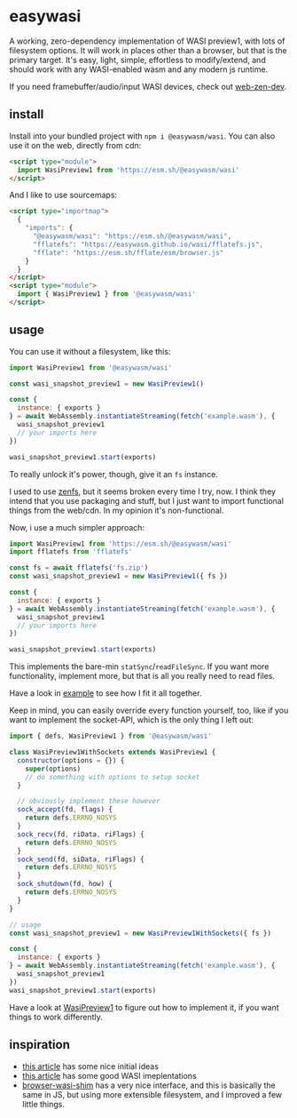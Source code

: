 # easywasi

A working, zero-dependency implementation of WASI preview1, with lots of filesystem options. It will work in places other than a browser, but that is the primary target. It's easy, light, simple, effortless to modify/extend, and should work with any WASI-enabled wasm and any modern js runtime.

If you need framebuffer/audio/input WASI devices, check out [web-zen-dev](https://github.com/konsumer/web-zen-dev).

## install

Install into your bundled project with `npm i @easywasm/wasi`. You can also use it on the web, directly from cdn:

```html
<script type="module">
  import WasiPreview1 from 'https://esm.sh/@easywasm/wasi'
</script>
```

And I like to use sourcemaps:

```html
<script type="importmap">
  {
    "imports": {
      "@easywasm/wasi": "https://esm.sh/@easywasm/wasi",
      "fflatefs": "https://easywasm.github.io/wasi/fflatefs.js",
      "fflate": "https://esm.sh/fflate/esm/browser.js"
    }
  }
</script>
<script type="module">
  import { WasiPreview1 } from '@easywasm/wasi'
</script>
```

## usage

You can use it without a filesystem, like this:

```js
import WasiPreview1 from '@easywasm/wasi'

const wasi_snapshot_preview1 = new WasiPreview1()

const {
  instance: { exports }
} = await WebAssembly.instantiateStreaming(fetch('example.wasm'), {
  wasi_snapshot_preview1
  // your imports here
})

wasi_snapshot_preview1.start(exports)
```

To really unlock it's power, though, give it an `fs` instance.

I used to use [zenfs](https://github.com/zen-fs/core), but it seems broken every time I try, now. I think they intend that you use packaging and stuff, but I just want to import functional things from the web/cdn. In my opinion it's non-functional.

Now, i use a much simpler approach:

```js
import WasiPreview1 from 'https://esm.sh/@easywasm/wasi'
import fflatefs from 'fflatefs'

const fs = await fflatefs('fs.zip')
const wasi_snapshot_preview1 = new WasiPreview1({ fs })

const {
  instance: { exports }
} = await WebAssembly.instantiateStreaming(fetch('example.wasm'), {
  wasi_snapshot_preview1
  // your imports here
})

wasi_snapshot_preview1.start(exports)
```

This implements the bare-min `statSync`/`readFileSync`. If you want more functionality, implement more, but that is all you really need to read files.

Have a look in [example](docs) to see how I fit it all together.

Keep in mind, you can easily override every function yourself, too, like if you want to implement the socket-API, which is the only thing I left out:

```js
import { defs, WasiPreview1 } from '@easywasm/wasi'

class WasiPreview1WithSockets extends WasiPreview1 {
  constructor(options = {}) {
    super(options)
    // do something with options to setup socket
  }

  // obviously implement these however
  sock_accept(fd, flags) {
    return defs.ERRNO_NOSYS
  }
  sock_recv(fd, riData, riFlags) {
    return defs.ERRNO_NOSYS
  }
  sock_send(fd, siData, riFlags) {
    return defs.ERRNO_NOSYS
  }
  sock_shutdown(fd, how) {
    return defs.ERRNO_NOSYS
  }
}

// usage
const wasi_snapshot_preview1 = new WasiPreview1WithSockets({ fs })

const {
  instance: { exports }
} = await WebAssembly.instantiateStreaming(fetch('example.wasm'), {
  wasi_snapshot_preview1
})
wasi_snapshot_preview1.start(exports)
```

Have a look at [WasiPreview1](./docs/easywasi.js) to figure out how to implement it, if you want things to work differently.

## inspiration

- [this article](https://dev.to/ndesmic/building-a-minimal-wasi-polyfill-for-browsers-4nel) has some nice initial ideas
- [this article](https://twdev.blog/2023/11/wasm_cpp_04/) has some good WASI imeplentations
- [browser-wasi-shim](https://github.com/bjorn3/browser_wasi_shim) has a very nice interface, and this is basically the same in JS, but using more extensible filesystem, and I improved a few little things.
